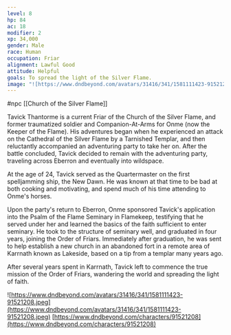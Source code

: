 ```yaml
---
level: 8
hp: 84
ac: 18
modifier: 2
xp: 34,000
gender: Male
race: Human
occupation: Friar
alignment: Lawful Good
attitude: Helpful
goals: To spread the light of the Silver Flame.
image: "![https://www.dndbeyond.com/avatars/31416/341/1581111423-91521208.jpeg](https://www.dndbeyond.com/avatars/31416/341/1581111423-91521208.jpeg)"
---
```

 #npc [[Church of the Silver Flame]]

Tavick Thantorme is a current Friar of the Church of the Silver Flame, and former traumatized soldier and Companion-At-Arms for Onme (now the Keeper of the Flame). His adventures began when he experienced an attack on the Cathedral of the Silver Flame by a Tarnished Templar, and then reluctantly accompanied an adventuring party to take her on. After the battle concluded, Tavick decided to remain with the adventuring party, traveling across Eberron and eventually into wildspace.

At the age of 24, Tavick served as the Quartermaster on the first spelljamming ship, the New Dawn. He was known at that time to be bad at both cooking and motivating, and spend much of his time attending to Onme's horses.

Upon the party's return to Eberron, Onme sponsored Tavick's application into the Psalm of the Flame Seminary in Flamekeep, testifying that he served under her and learned the basics of the faith sufficient to enter seminary. He took to the structure of seminary well, and graduated in four years, joining the Order of Friars. Immediately after graduation, he was sent to help establish a new church in an abandoned fort in a remote area of Karrnath known as Lakeside, based on a tip from a templar many years ago.

After several years spent in Karrnath, Tavick left to commence the true mission of the Order of Friars, wandering the world and spreading the light of faith.

![https://www.dndbeyond.com/avatars/31416/341/1581111423-91521208.jpeg](https://www.dndbeyond.com/avatars/31416/341/1581111423-91521208.jpeg)
[https://www.dndbeyond.com/characters/91521208](https://www.dndbeyond.com/characters/91521208)
